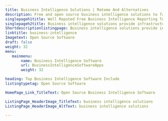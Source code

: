```yaml
---
title: Business Intelligence Solutions | Matomo And Alternatives
description: Free and open source business intelligence solutions to facilitate the BI sector. All software listed here are capable to visualize data in well defied way.
singlepageh1title: Well Reputed Free Business Intelligence Reporting Tools
singlepageh2title: Business intelligence solutions provide infrastructure to give data insights and business analytics. Upgrade your business strategy by adapting a BI solution. 
Shortdescriptionlistingpage: Business intelligence solutions provide infrastructure to give data insights and business analytics. Upgrade your business strategy by adapting a BI solution. 
linktitle: business-intelligence
Imagetext: Open Source Software
draft: false
weight: 32
menu:
   mainmenu: 
       name: Business Intelligence Software
       url: BusinessIntelligenceSoftwareApps
       weight: 32

heading: Top Business Intelligence Software Include
listingtypetag: Open Source Software

HomePage_Link_TitleText: Open Source Business Intelligence Software

ListingPage_HeaderImage_TitleText: business intelligence solutions
ListingPage_HeaderImage_AltText: business intelligence solutions

---
```


